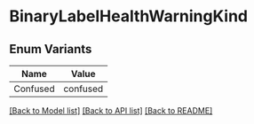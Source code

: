 # BinaryLabelHealthWarningKind

## Enum Variants

| Name | Value |
|---- | -----|
| Confused | confused |


[[Back to Model list]](../README.md#documentation-for-models) [[Back to API list]](../README.md#documentation-for-api-endpoints) [[Back to README]](../README.md)


